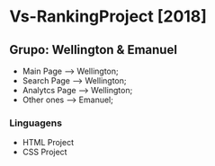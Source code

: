 # Vs-RankingProject [2018]

## Grupo: Wellington  & Emanuel

- Main Page --> Wellington;
- Search Page --> Wellington; 
- Analytcs Page --> Wellington;
- Other ones --> Emanuel;

### Linguagens
- HTML Project 
- CSS Project
